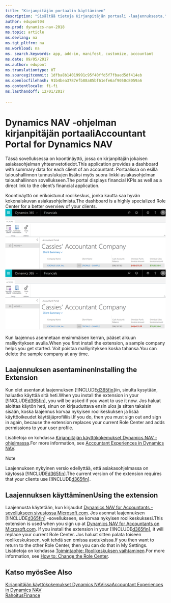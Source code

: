 ```yaml
---
title: "Kirjanpitäjän portaalin käyttäminen"
description: "Sisältää tietoja Kirjanpitäjän portaali -laajennuksesta."
author: edupont04
ms.prod: dynamics-nav-2018
ms.topic: article
ms.devlang: na
ms.tgt_pltfrm: na
ms.workload: na
ms. search.keywords: app, add-in, manifest, customize, accountant
ms.date: 09/05/2017
ms.author: edupont
ms.translationtype: HT
ms.sourcegitcommit: 1dfba8b14019991c95f40ffd5f7fbaed5df414eb
ms.openlocfilehash: 91b4bea3787efb88a85bf61efe6af9050c8059a6
ms.contentlocale: fi-fi
ms.lasthandoff: 12/01/2017

---
```

# <a name="accountant-portal-for-dynamics-nav"></a><span data-ttu-id="00afc-103">Dynamics NAV -ohjelman kirjanpitäjän portaali</span><span class="sxs-lookup"><span data-stu-id="00afc-103">Accountant Portal for Dynamics NAV</span></span>
<span data-ttu-id="00afc-104">Tässä sovelluksessa on koontinäyttö, jossa on kirjanpitäjän jokaisen asiakasohjelman yhteenvetotiedot.</span><span class="sxs-lookup"><span data-stu-id="00afc-104">This application provides a dashboard with summary data for each client of an accountant.</span></span> <span data-ttu-id="00afc-105">Portaalissa on esillä taloushallinnon tunnuslukujen lisäksi myös suora linkki asiakasohjelman taloushallinnon sovellukseen.</span><span class="sxs-lookup"><span data-stu-id="00afc-105">The portal displays financial KPIs as well as a direct link to the client’s financial application.</span></span>  

<span data-ttu-id="00afc-106">Koontinäyttö on erikoistunut roolikeskus, jonka kautta saa hyvän kokonaiskuvan asiakasohjelmista.</span><span class="sxs-lookup"><span data-stu-id="00afc-106">The dashboard is a highly specialized Role Center for a better overview of your clients.</span></span>  
<span data-ttu-id="00afc-107">[![Kirjanpitäjän portaali](./media/ui-extensions-accportal/accountant-portal.png)](https://go.microsoft.com/fwlink/?linkid=851257)</span><span class="sxs-lookup"><span data-stu-id="00afc-107">[![Accountant Portal](./media/ui-extensions-accportal/accountant-portal.png)](https://go.microsoft.com/fwlink/?linkid=851257)</span></span>

<span data-ttu-id="00afc-108">Kun laajennus asennetaan ensimmäisen kerran, pääset alkuun malliyrityksen avulla.</span><span class="sxs-lookup"><span data-stu-id="00afc-108">When you first install the extension, a sample company helps you get started.</span></span> <span data-ttu-id="00afc-109">Voit poistaa malliyrityksen koska tahansa.</span><span class="sxs-lookup"><span data-stu-id="00afc-109">You can delete the sample company at any time.</span></span>  

## <a name="installing-the-extension"></a><span data-ttu-id="00afc-110">Laajennuksen asentaminen</span><span class="sxs-lookup"><span data-stu-id="00afc-110">Installing the Extension</span></span>
<span data-ttu-id="00afc-111">Kun olet asentanut laajennuksen [!INCLUDE[d365fin](includes/d365fin_md.md)]iin, sinulta kysytään, haluatko käyttää sitä heti.</span><span class="sxs-lookup"><span data-stu-id="00afc-111">When you install the extension in your [!INCLUDE[d365fin](includes/d365fin_md.md)], you will be asked if you want to use it now.</span></span> <span data-ttu-id="00afc-112">Jos haluat aloittaa käytön heti, sinun on kirjauduttava ensin ulos ja sitten takaisin sisään, koska laajennus korvaa nykyisen roolikeskuksen ja lisää käyttöoikeudet käyttäjäprofiiliisi.</span><span class="sxs-lookup"><span data-stu-id="00afc-112">If you do, then you must sign out and sign in again, because the extension replaces your current Role Center and adds permissions to your user profile.</span></span>  

<span data-ttu-id="00afc-113">Lisätietoja on kohdassa [Kirjanpitäjän käyttökokemukset Dynamics NAV -ohjelmassa](finance-accounting.md).</span><span class="sxs-lookup"><span data-stu-id="00afc-113">For more information, see [Accountant Experiences in Dynamics NAV](finance-accounting.md).</span></span>  

> [!NOTE]  
>  <span data-ttu-id="00afc-114">Laajennuksen nykyinen versio edellyttää, että asiakasohjelmassa on käytössä [!INCLUDE[d365fin](includes/d365fin_md.md)].</span><span class="sxs-lookup"><span data-stu-id="00afc-114">The current version of the extension requires that your clients use [!INCLUDE[d365fin](includes/d365fin_md.md)].</span></span>  

## <a name="using-the-extension"></a><span data-ttu-id="00afc-115">Laajennuksen käyttäminen</span><span class="sxs-lookup"><span data-stu-id="00afc-115">Using the extension</span></span>
<span data-ttu-id="00afc-116">Laajennusta käytetään, kun kirjaudut [Dynamics NAV for Accountants -sovellukseen sivustossa Microsoft.com](https://www.microsoft.com/en-us/dynamics365/financial-insights-for-accountants). Jos asennat laajennuksen [!INCLUDE[d365fin](includes/d365fin_md.md)] -sovellukseen, se korvaa nykyisen roolikeskuksesi.</span><span class="sxs-lookup"><span data-stu-id="00afc-116">This extension is used when you sign up at [Dynamics NAV for Accountants on Microsoft.com](https://www.microsoft.com/en-us/dynamics365/financial-insights-for-accountants). If you install the extension in your [!INCLUDE[d365fin](includes/d365fin_md.md)], it will replace your current Role Center.</span></span> <span data-ttu-id="00afc-117">Jos haluat sitten palata toiseen roolikeskukseen, voit tehdä sen omissa asetuksissa.</span><span class="sxs-lookup"><span data-stu-id="00afc-117">If you then want to return to the other Role Center, then you can do that in My Settings.</span></span> <span data-ttu-id="00afc-118">Lisätietoja on kohdassa [Toimintaohje: Roolikeskuksen vaihtaminen](change-role.md).</span><span class="sxs-lookup"><span data-stu-id="00afc-118">For more information, see [How to: Change the Role Center](change-role.md).</span></span>  

## <a name="see-also"></a><span data-ttu-id="00afc-119">Katso myös</span><span class="sxs-lookup"><span data-stu-id="00afc-119">See Also</span></span>
[<span data-ttu-id="00afc-120">Kirjanpitäjän käyttökokemukset Dynamics NAVissa</span><span class="sxs-lookup"><span data-stu-id="00afc-120">Accountant Experiences in Dynamics NAV</span></span>](finance-accounting.md)  
[<span data-ttu-id="00afc-121">Rahoitus</span><span class="sxs-lookup"><span data-stu-id="00afc-121">Finance</span></span>](finance.md)  

